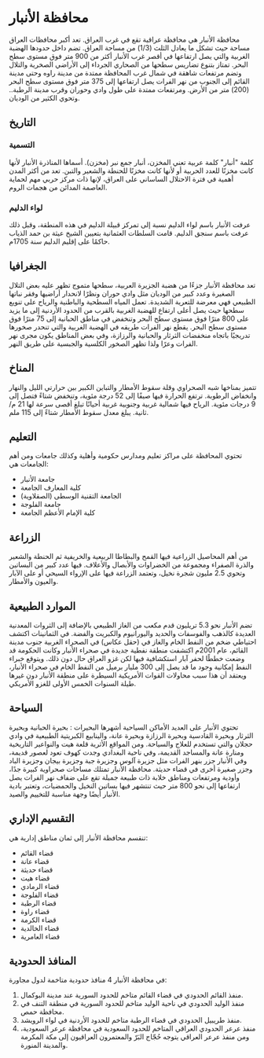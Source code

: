 # محافظة الأنبار

محافظة الأنبار هي محافظة عراقية تقع في غرب العراق. تعد أكبر محافظات العراق مساحة حيث تشكل ما يعادل الثلث (1/3) من مساحة العراق. تضم داخل حدودها الهضبة الغربية والتي يصل ارتفاعها في أقصر غرب الأنبار أكثر من 900 متر فوق مستوى سطح البحر. تمتاز بتنوع تضاريس سطحها من الصحاري الجرداء إلى الأراضي الصخرية والتلال وتضم مرتفعات شاهقة في شمال غرب المحافظة ممتدة من مدينة راوه وحتى مدينة القائم إلى الجنوب من نهر الفرات يصل ارتفاعها إلى 375 متر فوق مستوى سطح البحر (200) متر من الأرض. ومرتفعات ممتدة على طول وادي وحوران وقرب مدينة الرطبة.. وتحوي الكثير من الوديان.

## التاريخ

### التسمية

كلمة "أنبار" كلمة عربية تعني المخزن، أنبار جمع نبر (مخزن). أسماها المناذرة الأنبار لأنها كانت مخزنًا للعدد الحربية أو لأنها كانت مخزنًا للحنطة والشعير والتبن. تعد من أكثر المدن أهمية في فترة الاحتلال الساساني على العراق، لإنها ذات مركز حربي مهم لحماية العاصمة المدائن من هجمات الروم.

### لواء الدليم

عرفت الأنبار باسم لواء الدليم نسبة إلى تمركز قبيلة الدليم في هذه المنطقة، وقبل ذلك عرفت باسم سنجق الدليم. قامت السلطات العثمانية بتعيين الشيخ عيثة بن حمد الذياب حاكمًا على إقليم الدليم سنة 1705م.

## الجغرافيا

تعد محافظة الأنبار جزءًا من هضبة الجزيرة العربية، سطحها متموج تظهر عليه بعض التلال الصغيرة وعدد كبير من الوديان مثل وادي حوران ونظرًا لانحدار أراضيها وفقر نباتها الطبيعي فهي معرضة للتعرية الشديدة. تعمل المياه السطحية والباطنية والرياح على تنويع سطحها حيث يصل أعلى ارتفاع للهضبة الغربية بالقرب من الحدود الأردنية إلى ما يزيد على 800 مترًا فوق مستوى سطح البحر وتنخفض في مناطق الحبانية إلى 75 مترًا فوق مستوى سطح البحر. يقطع نهر الفرات طريقه في الهضبة الغربية والتي تنحدر صخورها تدريجيًا باتجاه منخفضات الثرثار والحبانية والرزازة، وفي بعض المناطق يكون مجرى نهر الفرات وعرًا ولذا تظهر الصخور الكلسية والجبسية على طريق النهر.

## المناخ

تتميز بمناخها شبه الصحراوي وقلة سقوط الأمطار والتباين الكبير بين حرارتي الليل والنهار وانخفاض الرطوبة. ترتفع الحرارة فيها صيفًا إلى 52 درجة مئوية، وتنخفض شتاءً فتصل إلى 9 درجات مئوية. الرياح فيها شمالية غربية وجنوبية غربية أحيانًا تبلغ أقصى سرعة لها 21 م/ثانية. يبلغ معدل سقوط الأمطار شتاءً إلى 115 ملم.

## التعليم

تحتوي المحافظة على مراكز تعليم ومدارس حكومية وأهلية وكذلك جامعات ومن أهم الجامعات هي:

- جامعة الأنبار
- كلية المعارف الجامعة
- الجامعة التقنية الوسطى (الصقلاوية)
- جامعة الفلوجة
- كلية الإمام الأعظم الجامعة

## الزراعة

من أهم المحاصيل الزراعية فيها القمح والبطاطا الربيعية والخريفية ثم الحنطة والشعير والذرة الصفراء ومجموعة من الخضراوات والأبصال والأعلاف. فيها عدد كبير من البساتين وتحوي 2.5 مليون شجرة نخيل، وتعتمد الزراعة فيها على الإرواء السيحي أو على الآبار والعيون والأمطار.

## الموارد الطبيعية

تضم الأنبار نحو 5.3 تريليون قدم مكعب من الغاز الطبيعي بالإضافة إلى الثروات المعدنية العديدة كالذهب والفوسفات والحديد واليورانيوم والكبريت والفضة. في الثمانينات اكتشف احتياطي ضخم من النفط الخام والغاز في (حقل عكاس) في الصحراء الغربية جنوب مدينة القائم، عام 2001م اكتشفت منطقة نفطية جديدة في صحراء الأنبار وكانت الحكومة قد وضعت خططًا لحفر آبار استكشافية فيها لكن غزو العراق حال دون ذلك. ويتوقع خبراء النفط إمكانية وجود ما قد يصل إلى 300 مليار برميل من النفط الخام في صحراء الأنبار، ويعتقد أن هذا سبب محاولات القوات الأمريكية السيطرة على منطقة الأنبار دون غيرها طيلة السنوات الخمس الأولى للغزو الأمريكي.

## السياحة

تحتوي الأنبار على العديد الأماكن السياحية أشهرها البحيرات : بحيرة الحبانية وبحيرة الثرثار وبحيرة القادسية وبحيرة الرزازة وبحيرة عانة، والينابيع الكبريتية الطبيعية في وادي حجلان والتي تستخدم للعلاج والسياحة. ومن المواقع الأثرية قلعة هيت والنواعير التاريخية ومنارة عانة والمساجد القديمة، وفي ناحية البغدادي وجدت كهوف تعود لعصور قديمة، وفي الأنبار جزر بنهر الفرات مثل جزيرة آلوس وجزيرة جبة وجزيرة بيجان وجزيرة الباد وجزر صغيرة أخرى في قضاء حديثة. محافظة الأنبار تمتلك مساحات صحراوية كبيرة جدًا، وأودية ومرتفعات ومناطق خلابة ذات طبيعة جميلة تقع على ضفاف نهر الفرات يصل ارتفاعها إلى نحو 800 متر حيث تنتشهر فيها بساتين النخيل والحمضيات، وتعتبر بادية الأنبار أيضًا وجهة مناسبة للتخييم والصيد.

## التقسيم الإداري

تنقسم محافظة الأنبار إلى ثمان مناطق إدارية هي:

- قضاء القائم
- قضاء عانة
- قضاء حديثة
- قضاء هيت
- قضاء الرمادي
- قضاء الفلوجة
- قضاء الرطبة
- قضاء راوة
- قضاء الكرمة
- قضاء الخالدية
- قضاء العامرية

## المنافذ الحدودية

في محافظة الأنبار 4 منافذ حدودية متاخمة لدول مجاورة:

1. منفذ القائم الحدودي في قضاء القائم متاخم للحدود السورية عند مدينة البوكمال.
2. منفذ الوليد الحدودي في ناحية الوليد متاخم للحدود السورية في منطقة التنف في محافظة حمص.
3. منفذ طريبيل الحدودي في قضاء الرطبة متاخم للحدود الأردنية في لواء الرويشد.
4. منفذ عرعر الحدودي العراقي المتاخم للحدود السعودية في محافظة عرعر السعودية، ومن منفذ عرعر العراقي يتوجه حُجّاج البَرّ والمعتمرون العراقيون إلى مكة المكرمة والمدينة المنورة.
